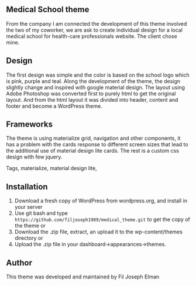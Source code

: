 ## Medical School theme

From the company I am connected the development of this theme involved the two of my coworker,
we are ask to create individual design for a local medical school for health-care professionals website.
The client chose mine.

## Design
The first design was simple and the color is based on the school logo which is pink, purple and teal. Along
the development of the theme, the design slightly change and inspired with google material design. The layout
using Adobe Photoshop was converted first to purely html to get the original layout. And from the html layout it
was divided into header, content and footer and become a WordPress theme.

## Frameworks
The theme is using materialize grid, navigation and other components, it has a problem with the cards response
to different screen sizes that lead to the additional use of material design lite cards. The rest is a custom css
design with few jquery.

Tags, materialize, material design lite,

## Installation

1. Download a fresh copy of WordPress from wordpress.org, and install in your server
2. Use git bash and type `https://github.com/filjoseph1989/medical_theme.git` to get the copy of the theme or
3. Download the .zip file, extract, an upload it to the wp-content/themes directory or
4. Upload the .zip file in your dashboard->appearances->themes.

## Author
This theme was developed and maintained by Fil Joseph Elman
